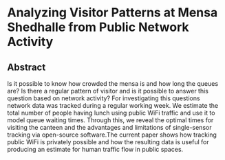 # Analyzing Visitor Patterns at Mensa Shedhalle from Public Network Activity
## Abstract
Is it possible to know how crowded the mensa is and how long the queues are? Is there a regular pattern of visitor and is it possible to answer this question based on network activity? For investigating this questions network data was tracked during a regular working week. 
We estimate the total number of people having lunch using public WiFi traffic and use it to model queue waiting times. Through this, we reveal the optimal times for visiting the canteen and the advantages and limitations of single-sensor tracking via open-source software.The current paper shows how tracking public WiFi is privately possible and how the resulting data is useful for producing an estimate for human traffic flow in public spaces.

